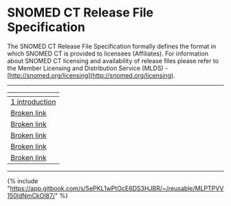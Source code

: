 # SNOMED CT Release File Specification

The SNOMED CT Release File Specification formally defines the format in which SNOMED CT is provided to licensees (Affiliates). For information about SNOMED CT licensing and availability of release files please refer to the Member Licensing and Distribution Service (MLDS) -  [http://snomed.org/licensing](http://snomed.org/licensing).

***

<table data-view="cards"><thead><tr><th data-type="content-ref"></th></tr></thead><tbody><tr><td><a href="1 introduction/">1 introduction</a></td></tr><tr><td><a href="broken-reference">Broken link</a></td></tr><tr><td><a href="broken-reference">Broken link</a></td></tr><tr><td><a href="broken-reference">Broken link</a></td></tr><tr><td><a href="broken-reference">Broken link</a></td></tr><tr><td><a href="broken-reference">Broken link</a></td></tr></tbody></table>

***

{% include "https://app.gitbook.com/s/5ePKL1wPtOcE6DS3HJBR/~/reusable/MLPTPVV150ldNmCkOl87/" %}
